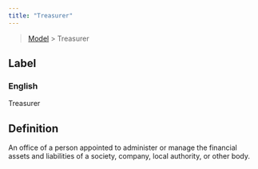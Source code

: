 ```yaml
---
title: "Treasurer"
---
```


> [Model](../../) > Treasurer

## Label

### English
Treasurer


## Definition
An office of a person appointed to administer or manage the financial assets and liabilities of a society, company, local authority, or other body. 


    
